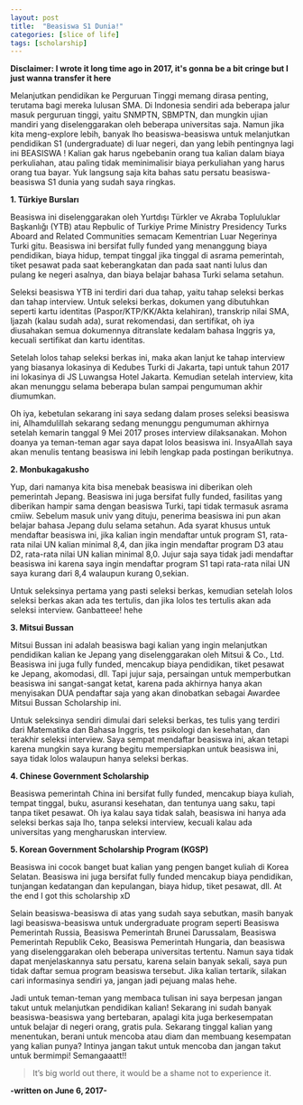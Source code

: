 ```yaml
---
layout: post
title:  "Beasiswa S1 Dunia!"
categories: [slice of life]
tags: [scholarship]
---
```


**Disclaimer: I wrote it long time ago in 2017, it's gonna be a bit cringe but I just wanna transfer it here**


Melanjutkan pendidikan ke Perguruan Tinggi memang dirasa penting, terutama bagi mereka lulusan SMA. Di Indonesia sendiri ada beberapa jalur masuk perguruan tinggi, yaitu SNMPTN, SBMPTN, dan mungkin ujian mandiri yang diselenggarakan oleh beberapa universitas saja. Namun jika kita meng-explore lebih, banyak lho beasiswa-beasiswa untuk melanjutkan pendidikan S1 (undergraduate) di luar negeri, dan yang lebih pentingnya lagi ini BEASISWA ! Kalian gak harus ngebebanin orang tua kalian dalam biaya perkuliahan, atau paling tidak meminimalisir biaya perkuliahan yang harus orang tua bayar. Yuk langsung saja kita bahas satu persatu beasiswa-beasiswa S1 dunia yang sudah saya ringkas.

**1. Türkiye Bursları**

   Beasiswa ini diselenggarakan oleh Yurtdışı Türkler ve Akraba Topluluklar Başkanlığı (YTB) atau Repbulic of Turkiye Prime Ministry Presidency Turks Aboard and Related Communities semacam Kementrian Luar Negerinya Turki gitu. Beasiswa ini bersifat fully funded yang menanggung biaya pendidikan, biaya hidup, tempat tinggal jika tinggal di asrama pemerintah, tiket pesawat pada saat keberangkatan dan pada saat nanti lulus dan pulang ke negeri asalnya, dan biaya belajar bahasa Turki selama setahun.

   Seleksi beasiswa YTB ini terdiri dari dua tahap, yaitu tahap seleksi berkas dan tahap interview. Untuk seleksi berkas, dokumen yang dibutuhkan seperti kartu identitas (Paspor/KTP/KK/Akta kelahiran), transkrip nilai SMA, Ijazah (kalau sudah ada), surat rekomendasi, dan sertifikat, oh iya diusahakan semua dokumennya ditranslate kedalam bahasa Inggris ya, kecuali sertifikat dan kartu identitas.

   Setelah lolos tahap seleksi berkas ini, maka akan lanjut ke tahap interview yang biasanya lokasinya di Kedubes Turki di Jakarta, tapi untuk tahun 2017 ini lokasinya di JS Luwangsa Hotel Jakarta. Kemudian setelah interview, kita akan menunggu selama beberapa bulan sampai pengumuman akhir diumumkan.

   Oh iya, kebetulan sekarang ini saya sedang dalam proses seleksi beasiswa ini, Alhamdulillah sekarang sedang menunggu pengumuman akhirnya setelah kemarin tanggal 9 Mei 2017 proses interview dilaksanakan. Mohon doanya ya teman-teman agar saya dapat lolos beasiswa ini. InsyaAllah saya akan menulis tentang beasiswa ini lebih lengkap pada postingan berikutnya.

**2. Monbukagakusho**

   Yup, dari namanya kita bisa menebak beasiswa ini diberikan oleh pemerintah Jepang. Beasiswa ini juga bersifat fully funded, fasilitas yang diberikan hampir sama dengan beasiswa Turki, tapi tidak termasuk asrama cmiiw. Sebelum masuk univ yang dituju, penerima beasiswa ini pun akan belajar bahasa Jepang dulu selama setahun. Ada syarat khusus untuk mendaftar beasiswa ini, jika kalian ingin mendaftar untuk program S1, rata-rata nilai UN kalian minimal 8,4, dan jika ingin mendaftar program D3 atau D2, rata-rata nilai UN kalian minimal 8,0. Jujur saja saya tidak jadi mendaftar beasiswa ini karena saya ingin mendaftar program S1 tapi rata-rata nilai UN saya kurang dari 8,4 walaupun kurang 0,sekian.

   Untuk seleksinya pertama yang pasti seleksi berkas, kemudian setelah lolos seleksi berkas akan ada tes tertulis, dan jika lolos tes tertulis akan ada seleksi interview. Ganbatteee! hehe

**3. Mitsui Bussan**

   Mitsui Bussan ini adalah beasiswa bagi kalian yang ingin melanjutkan pendidikan kalian ke Jepang yang diselenggarakan oleh Mitsui & Co., Ltd. Beasiswa ini juga fully funded, mencakup biaya pendidikan, tiket pesawat ke Jepang, akomodasi, dll. Tapi jujur saja, persaingan untuk memperbutkan beasiswa ini sangat-sangat ketat, karena pada akhirnya hanya akan menyisakan DUA pendaftar saja yang akan dinobatkan sebagai Awardee Mitsui Bussan Scholarship ini.

   Untuk seleksinya sendiri dimulai dari seleksi berkas, tes tulis yang terdiri dari Matematika dan Bahasa Inggris, tes psikologi dan kesehatan, dan terakhir seleksi interview. Saya sempat mendaftar beasiswa ini, akan tetapi karena mungkin saya kurang begitu mempersiapkan untuk beasiswa ini, saya tidak lolos walaupun hanya seleksi berkas.

**4. Chinese Government Scholarship**

   Beasiswa pemerintah China ini bersifat fully funded, mencakup biaya kuliah, tempat tinggal, buku, asuransi kesehatan, dan tentunya uang saku, tapi tanpa tiket pesawat. Oh iya kalau saya tidak salah, beasiswa ini hanya ada seleksi berkas saja lho, tanpa seleksi interview, kecuali kalau ada universitas yang mengharuskan interview.

**5. Korean Government Scholarship Program (KGSP)**

   Beasiswa ini cocok banget buat kalian yang pengen banget kuliah di Korea Selatan. Beasiswa ini juga bersifat fully funded mencakup biaya pendidikan, tunjangan kedatangan dan kepulangan, biaya hidup, tiket pesawat, dll. At the end I got this scholarship xD

Selain beasiswa-beasiswa di atas yang sudah saya sebutkan, masih banyak lagi beasiswa-beasiswa untuk undergraduate program seperti Beasiswa Pemerintah Russia, Beasiswa Pemerintah Brunei Darussalam, Beasiswa Pemerintah Republik Ceko, Beasiswa Pemerintah Hungaria, dan beasiswa yang diselenggarakan oleh beberapa universitas tertentu. Namun saya tidak dapat menjelaskannya satu persatu, karena selain banyak sekali, saya pun tidak daftar semua program beasiswa tersebut. Jika kalian tertarik, silakan cari informasinya sendiri ya, jangan jadi pejuang malas hehe.

Jadi untuk teman-teman yang membaca tulisan ini saya berpesan jangan takut untuk melanjutkan pendidikan kalian! Sekarang ini sudah banyak beasiswa-beasiswa yang bertebaran, apalagi kita juga berkesempatan untuk belajar di negeri orang, gratis pula. Sekarang tinggal kalian yang menentukan, berani untuk mencoba atau diam dan membuang kesempatan yang kalian punya? Intinya jangan takut untuk mencoba dan jangan takut untuk bermimpi! Semangaaatt!!

> It’s big world out there, it would be a shame not to experience it.

**-written on June 6, 2017-**
